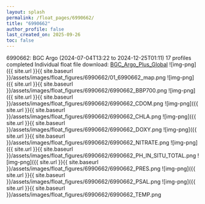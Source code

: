 ```yaml
---
layout: splash
permalink: /float_pages/6990662/
title: "6990662"
author_profile: false
last_created_on: 2025-09-26
toc: false
---
```

 
6990662: BGC Argo (2024-07-04T13:22 to 2024-12-25T01:11)
17 profiles completed
Individual float file download: [BGC_Argo_Plus_Global](https://ftp.soest.hawaii.edu/bgc_argo_plus/Individual_Floats/outliers_removed/6990662_Sprof_processed.nc)
![img-png]({{ site.url }}{{ site.baseurl }}/assets/images/float_figures/6990662/01_6990662_map.png
![img-png]({{ site.url }}{{ site.baseurl }}/assets/images/float_figures/6990662/6990662_BBP700.png
![img-png]({{ site.url }}{{ site.baseurl }}/assets/images/float_figures/6990662/6990662_CDOM.png
![img-png]({{ site.url }}{{ site.baseurl }}/assets/images/float_figures/6990662/6990662_CHLA.png
![img-png]({{ site.url }}{{ site.baseurl }}/assets/images/float_figures/6990662/6990662_DOXY.png
![img-png]({{ site.url }}{{ site.baseurl }}/assets/images/float_figures/6990662/6990662_NITRATE.png
![img-png]({{ site.url }}{{ site.baseurl }}/assets/images/float_figures/6990662/6990662_PH_IN_SITU_TOTAL.png
![img-png]({{ site.url }}{{ site.baseurl }}/assets/images/float_figures/6990662/6990662_PRES.png
![img-png]({{ site.url }}{{ site.baseurl }}/assets/images/float_figures/6990662/6990662_PSAL.png
![img-png]({{ site.url }}{{ site.baseurl }}/assets/images/float_figures/6990662/6990662_TEMP.png
